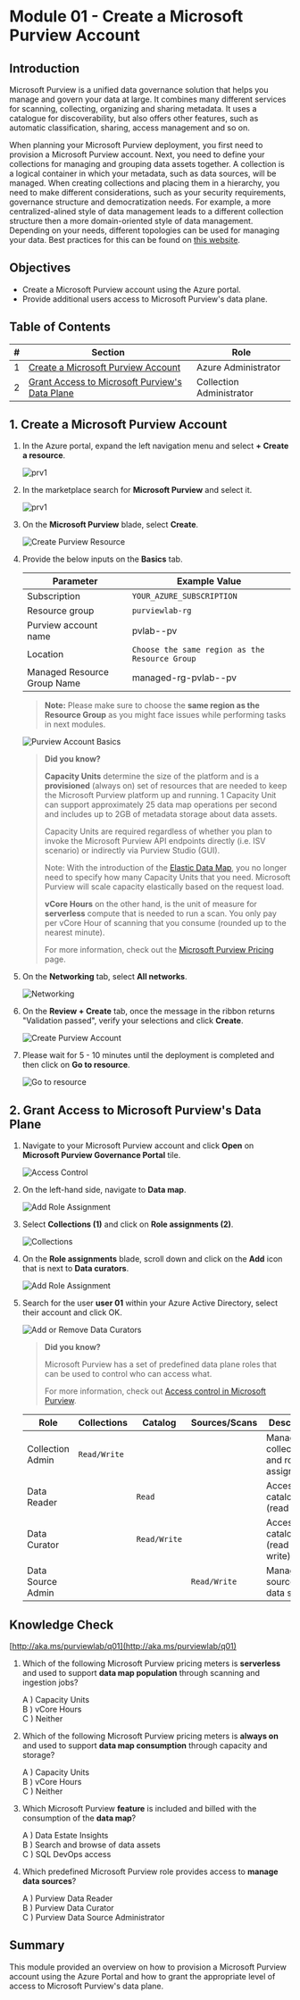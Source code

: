 # Module 01 - Create a Microsoft Purview Account

## Introduction

Microsoft Purview is a unified data governance solution that helps you manage and govern your data at large. It combines many different services for scanning, collecting, organizing and sharing metadata. It uses a catalogue for discoverability, but also offers other features, such as automatic classification, sharing, access management and so on.

When planning your Microsoft Purview deployment, you first need to provision a Microsoft Purview account. Next, you need to define your collections for managing and grouping data assets together. A collection is a logical container in which your metadata, such as data sources, will be managed. When creating collections and placing them in a hierarchy, you need to make different considerations, such as your security requirements, governance structure and democratization needs. For example, a more centralized-alined style of data management leads to a different collection structure then a more domain-oriented style of data management. Depending on your needs, different topologies can be used for managing your data. Best practices for this can be found on [this website](https://docs.microsoft.com/azure/purview/concept-best-practices-collections).

## Objectives

* Create a Microsoft Purview account using the Azure portal.
* Provide additional users access to Microsoft Purview's data plane.

## Table of Contents

| #  | Section | Role |
| --- | --- | --- |
| 1 | [Create a Microsoft Purview Account](#1-create-an-azure-purview-account) | Azure Administrator |
| 2 | [Grant Access to Microsoft Purview's Data Plane](#2-grant-access-to-azure-purviews-data-plane) | Collection Administrator |

## 1. Create a Microsoft Purview Account

1. In the Azure portal, expand the left navigation menu and select **+ Create a resource**. 
    
    ![prv1](../images/module01/prv35.png)
    

2. In the marketplace search for **Microsoft Purview** and select it.

    ![prv1](../images/module01/prv2.png)

3. On the **Microsoft Purview** blade, select **Create**.

    ![Create Purview Resource](../images/module01/purv1.png)

4. Provide the below inputs on the **Basics** tab.  

    | Parameter  | Example Value |
    | --- | --- |
    | Subscription | `YOUR_AZURE_SUBSCRIPTION` |
    | Resource group | `purviewlab-rg` |
    | Purview account name | pvlab-**<inject key="Deployment ID" enableCopy="false"/>**-pv |
    | Location | `Choose the same region as the Resource Group` |
    | Managed Resource Group Name | managed-rg-pvlab-**<inject key="Deployment ID" enableCopy="false"/>**-pv |

    > **Note:** Please make sure to choose the **same region as the Resource Group** as you might face issues while performing tasks in next modules.
  
    ![Purview Account Basics](../images/module01/prv36.png)

  
    > **Did you know?**
    >
    > **Capacity Units** determine the size of the platform and is a **provisioned** (always on) set of resources that are needed to keep the Microsoft Purview platform up and running. 1 Capacity Unit can support approximately 25 data map operations per second and includes up to 2GB of metadata storage about data assets.
    >
    > Capacity Units are required regardless of whether you plan to invoke the Microsoft Purview API endpoints directly (i.e. ISV scenario) or indirectly via Purview Studio (GUI).
    >
    > Note: With the introduction of the [Elastic Data Map](https://docs.microsoft.com/en-us/azure/purview/concept-elastic-data-map), you no longer need to specify how many Capacity Units that you need. Microsoft Purview will scale capacity elastically based on the request load.
    > 
    > **vCore Hours** on the other hand, is the unit of measure for **serverless** compute that is needed to run a scan. You only pay per vCore Hour of scanning that you consume (rounded up to the nearest minute).
    >
    > For more information, check out the [Microsoft Purview Pricing](https://azure.microsoft.com/en-us/pricing/details/azure-purview/) page.

5. On the **Networking** tab, select **All networks**.
   
    ![Networking](../images/module01/purv3.png)

6. On the **Review + Create** tab, once the message in the ribbon returns "Validation passed", verify your selections and click **Create**.

    ![Create Purview Account](../images/module01/purv4.png)

7. Please wait for 5 - 10 minutes until the deployment is completed and then click on **Go to resource**.

    ![Go to resource](../images/module01/Mod1-purview05.png)

## 2. Grant Access to Microsoft Purview's Data Plane

1. Navigate to your Microsoft Purview account and click **Open** on  **Microsoft Purview Governance Portal** tile.

    ![Access Control](../images/module01/purv5.png)

2. On the left-hand side, navigate to **Data map**.

    ![Add Role Assignment](../images/module01/purview01.png)

3. Select **Collections (1)** and click on **Role assignments (2)**.

    ![Collections](../images/module01/purview02.png)

4. On the **Role assignments** blade, scroll down and click on the **Add** icon that is next to **Data curators**.

    ![Add Role Assignment](../images/module01/purview03.png)

5. Search for the user **user 01** within your Azure Active Directory, select their account and click OK.

    ![Add or Remove Data Curators](../images/module01/user01.png)

    > **Did you know?**
    >
    > Microsoft Purview has a set of predefined data plane roles that can be used to control who can access what.
    >
    > For more information, check out [Access control in Microsoft Purview](https://docs.microsoft.com/en-us/azure/purview/catalog-permissions).

    | Role  | Collections | Catalog | Sources/Scans | Description | 
    | --- | --- | --- | --- | --- |
    | Collection Admin | `Read/Write` | | | Manage collections and role assignments. |
    | Data Reader ||  `Read` |  | Access to catalog (read only). |
    | Data Curator || `Read/Write` |  | Access to catalog (read & write). |
    | Data Source Admin |  || `Read/Write` | Manage data sources and data scans. |

## Knowledge Check


[http://aka.ms/purviewlab/q01](http://aka.ms/purviewlab/q01)

1. Which of the following Microsoft Purview pricing meters is **serverless** and used to support **data map population** through scanning and ingestion jobs?

    A ) Capacity Units  
    B ) vCore Hours  
    C ) Neither

2. Which of the following Microsoft Purview pricing meters is **always on** and used to support **data map consumption** through capacity and storage?

    A ) Capacity Units  
    B ) vCore Hours  
    C ) Neither

3. Which Microsoft Purview **feature** is included and billed with the consumption of the **data map**?

    A ) Data Estate Insights  
    B ) Search and browse of data assets  
    C ) SQL DevOps access

4. Which predefined Microsoft Purview role provides access to **manage data sources**?

    A ) Purview Data Reader  
    B ) Purview Data Curator  
    C ) Purview Data Source Administrator

## Summary

This module provided an overview on how to provision a Microsoft Purview account using the Azure Portal and how to grant the appropriate level of access to Microsoft Purview's data plane.
